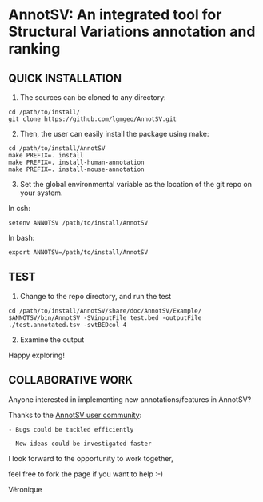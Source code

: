 # AnnotSV: An integrated tool for Structural Variations annotation and ranking 

## QUICK INSTALLATION

1. The sources can be cloned to any directory:
```
cd /path/to/install/
git clone https://github.com/lgmgeo/AnnotSV.git
```
2. Then, the user can easily install the package using make:
```
cd /path/to/install/AnnotSV
make PREFIX=. install
make PREFIX=. install-human-annotation
make PREFIX=. install-mouse-annotation
```

3. Set the global environmental variable as the location of the git repo on your system. 

In csh:
```
setenv ANNOTSV /path/to/install/AnnotSV
```
In bash:
```
export ANNOTSV=/path/to/install/AnnotSV
```

## TEST

1. Change to the repo directory, and run the test
```
cd /path/to/install/AnnotSV/share/doc/AnnotSV/Example/
$ANNOTSV/bin/AnnotSV -SVinputFile test.bed -outputFile ./test.annotated.tsv -svtBEDcol 4
```
2. Examine the output

Happy exploring!


## COLLABORATIVE WORK

Anyone interested in implementing new annotations/features in AnnotSV?

Thanks to the [AnnotSV user community](https://lbgi.fr/AnnotSV/acknowledgments):

    - Bugs could be tackled efficiently

    - New ideas could be investigated faster


I look forward to the opportunity to work together,

feel free to fork the page if you want to help :-)

Véronique

